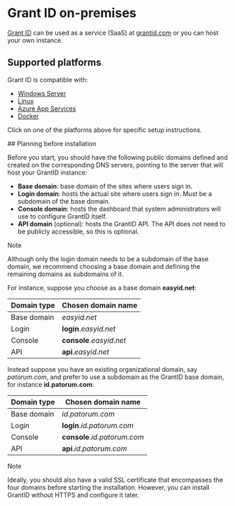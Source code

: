 ﻿# Grant ID on-premises

[Grant ID](../index.md) can be used as a service (SaaS) at [grantid.com](https://grantid.com) or you can host your own instance.

## Supported platforms

Grant ID is compatible with:

* [Windows Server](windows/index.md)
* [Linux](linux/index.md)
* [Azure App Services](azure/index.md)
* [Docker](docker/index.md)

Click on one of the platforms above for specific setup instructions.

<a name="planning" />
## Planning before installation

Before you start, you should have the following public domains defined and created on the corresponding DNS servers, pointing to the server
that will host your GrantID instance:

* **Base domain**: base domain of the sites where users sign in.
* **Login domain**: hosts the actual site where users sign in. Must be a subdomain of the base domain.
* **Console domain**: hosts the dashboard that system administrators will use to configure GrantID itself.
* **API domain** (optional): hosts the GrantID API. The API does not need to be publicly accessible, so this is optional.

> [!NOTE]
> Although only the login domain needs to be a subdomain of the base domain, we recommend choosing a base domain and defining the remaining
> domains as subdomains of it.

For instance, suppose you choose as a base domain **easyid.net**:

Domain type | Chosen domain name
----------- | ------------------
Base domain | *easyid.net*
Login       | **login**.*easyid.net*
Console     | **console**.*easyid.net*
API         | **api**.*easyid.net*

Instead suppose you have an existing organizational domain, say *patorum.com*, and prefer to use a subdomain as the GrantID base
domain, for instance **id.patorum.com**:

Domain type | Chosen domain name
----------- | ------------------
Base domain | *id.patorum.com*
Login       | **login**.*id.patorum.com*
Console     | **console**.*id.patorum.com*
API         | **api**.*id.patorum.com*

> [!NOTE]
> Ideally, you should also have a valid SSL certificate that encompasses the four domains before starting the installation.
> However, you can install GrantID without HTTPS and configure it later.
